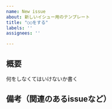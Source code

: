 ```yaml
---
name: New issue
about: 新しいイシュー用のテンプレート
title: "○○をする"
labels: ''
assignees: ''

---
```


## 概要
何をしなくてはいけないか書く

## 備考（関連のあるissueなど）
